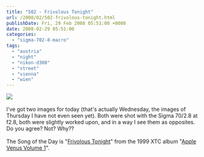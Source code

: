 ```yaml
---
title: "502 - Frivolous Tonight"
url: /2008/02/502-frivolous-tonight.html
publishDate: Fri, 29 Feb 2008 05:51:00 +0000
date: 2008-02-29 05:51:00
categories: 
  - "sigma-702-8-macro"
tags: 
  - "austria"
  - "night"
  - "nikon-d300"
  - "street"
  - "vienna"
  - "wien"
---
```

<a href="https://d25zfm9zpd7gm5.cloudfront.net/1200x1200/2008/20080227_201458_ps.jpg" target="_blank"><img src="https://d25zfm9zpd7gm5.cloudfront.net/0600x0600/2008/20080227_201458_ps.jpg"/></a><br/><br/><a href="https://d25zfm9zpd7gm5.cloudfront.net/1200x1200/2008/20080227_200821_ps.jpg" target="_blank"><img alt="" border="0" src="https://d25zfm9zpd7gm5.cloudfront.net/0150x0150/2008/20080227_200821_ps.jpg" style="margin: 0pt 0px 0pt 10px; float: right;"/></a> I've got two images for today (that's actually Wednesday, the images of Thursday I have not even seen yet). Both were shot with the Sigma 70/2.8 at f2.8, both were slightly worked upon, and in a way I see them as opposites. Do you agree? Not? Why??<br/><br/>The Song of the Day is "<a href="http://www.lyricsfreak.com/x/xtc/frivolous+tonight_20147687.html" target="_blank">Frivolous Tonight</a>" from the 1999 XTC album "<a href="http://www.amazon.com/Apple-Venus-1-XTC/dp/B00000I4JT" target="_blank">Apple Venus Volume 1</a>".
